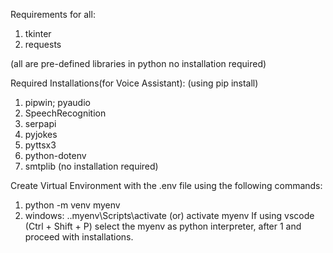 Requirements for all:
1. tkinter
2. requests

(all are pre-defined libraries in python no installation required)

Required Installations(for Voice Assistant):
(using pip install)
1. pipwin; pyaudio
2. SpeechRecognition
3. serpapi
4. pyjokes
5. pyttsx3
6. python-dotenv
7. smtplib (no installation required)


Create Virtual Environment with the .env file using the following commands:
1. python -m venv myenv
2. windows: .\.myenv\Scripts\activate (or) activate myenv
If using vscode  (Ctrl + Shift + P) select the myenv as python interpreter, after 1 and proceed with installations.
